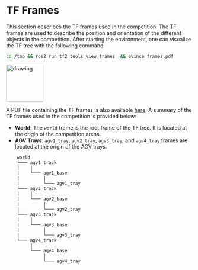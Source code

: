 # TF Frames

This section describes the TF frames used in the competition. The TF frames are used to describe the position and orientation of the different objects in the competition. After starting the environment, one can visualize the TF tree with the following command:

```bash
cd /tmp && ros2 run tf2_tools view_frames  && evince frames.pdf
```

<img src="../images/AdvancedLogicalCamera.png" alt="drawing" width="100"/>

<!-- ![drawing](../images/AdvancedLogicalCamera.png) -->



A PDF file containing the TF frames is also available [here](../images/frames.pdf). A summary of the TF frames used in the competition is provided below:

* **World**: The `world` frame is the root frame of the TF tree. It is located at the origin of the competition arena.
* **AGV Trays**: `agv1_tray`, `agv2_tray`, `agv3_tray`, and `agv4_tray` frames are located at the origin of the AGV trays.

```
    world
    └─── agv1_track
    |    |
    |    └─── agv1_base
    |         |
    |         └─── agv1_tray
    └─── agv2_track
    |    |
    |    └─── agv2_base
    |         |
    |         └─── agv2_tray
    └─── agv3_track
    |    |
    |    └─── agv3_base
    |         |
    |         └─── agv3_tray
    └─── agv4_track
         |
         └─── agv4_base
              |
              └─── agv4_tray
```
